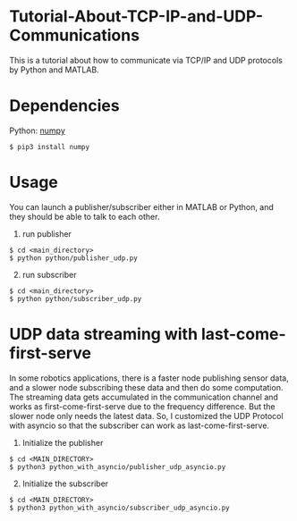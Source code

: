 # Tutorial-About-TCP-IP-and-UDP-Communications
This is a tutorial about how to communicate via TCP/IP and UDP protocols by Python and MATLAB.


# Dependencies
Python: [numpy](https://numpy.org)

```
$ pip3 install numpy
```


# Usage
You can launch a publisher/subscriber either in MATLAB or Python, and they should be able to talk to each other.

1. run publisher
```
$ cd <main_directory>
$ python python/publisher_udp.py
```

2. run subscriber
```
$ cd <main_directory>
$ python python/subscriber_udp.py
```


# UDP data streaming with last-come-first-serve
In some robotics applications, there is a faster node publishing sensor data, and a slower node subscribing these data and then do some computation. The streaming data gets accumulated in the communication channel and works as first-come-first-serve due to the frequency difference. But the slower node only needs the latest data. So, I customized the UDP Protocol with asyncio so that the subscriber can work as last-come-first-serve.

1. Initialize the publisher
```
$ cd <MAIN_DIRECTORY>
$ python3 python_with_asyncio/publisher_udp_asyncio.py
```

2. Initialize the subscriber
```
$ cd <MAIN_DIRECTORY>
$ python3 python_with_asyncio/subscriber_udp_asyncio.py
```
